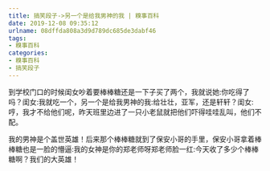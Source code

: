 ```yaml
---
title: 搞笑段子->另一个是给我男神的我 | 糗事百科
date: 2019-12-08 09:35:12
urlname: 08dffda808a3d9d789dc685de3dabf46
tags: 
- 糗事百科
categories:
- 糗事百科
- 搞笑段子
---
```

到学校门口的时候闺女吵着要棒棒糖还是一下子买了两个，我就说她:你吃得了吗？闺女:我就吃一个，另一个是给我男神的我:给壮壮，亚军，还是轩轩？闺女:哼，我才不给他们呢，昨天班里边进了一只小老鼠就把他们吓得哇哇乱叫，他们不配。

我的男神是个盖世英雄！后来那个棒棒糖就到了保安小哥的手里，保安小哥拿着棒棒糖也是一脸的懵逼:我的女神是你的郑老师呀郑老师脸一红:今天收了多少个棒棒糖啊？我们的大英雄！


